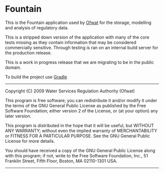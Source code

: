# Fountain

This is the Fountain application used by [Ofwat](http://www.ofwat.gov.uk/) for the storage, modelling and analysis of regulatory data. 

This is a stripped down version of the application with many of the core tests missing as they contain information that may be considered commercially sensitive. Through testing is ran on an internal build server for the production release. 

This is a work in progress release that we are migrating to be in the public domain. 

To build the project use [Gradle](http://gradle.org)

***

Copyright (C) 2009 Water Services Regulation Authority (Ofwat)
 
This program is free software; you can redistribute it and/or modify
it under the terms of the GNU General Public License as published by
the Free Software Foundation; either version 2 of the License, or
(at your option) any later version.
 
This program is distributed in the hope that it will be useful,
but WITHOUT ANY WARRANTY; without even the implied warranty of
MERCHANTABILITY or FITNESS FOR A PARTICULAR PURPOSE.  See the
GNU General Public License for more details.
 
You should have received a copy of the GNU General Public License along
with this program; if not, write to the Free Software Foundation, Inc.,
51 Franklin Street, Fifth Floor, Boston, MA 02110-1301 USA.
 
***

